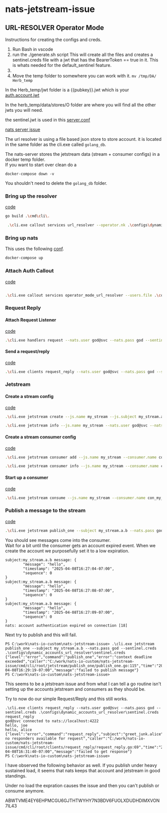 # nats-jetstream-issue

## URL-RESOLVER Operator Mode

Instructions for creating the configs and creds.

1. Run Bash in vscode
2. run the ./generate.sh script
   This will create all the files and creates a sentinel.creds file with a jwt that has the BearerToken == true in it. This is whats needed for the default_sentinel feature.
3.
4. Move the temp folder to somewhere you can work with it. `mv /tmp/DA/ Herb_temp`

In the Herb_temp/jwt folder is a {{pubkey}}.jwt which is your [auth.account.jwt](./configs/dynamic_accounts_url_resolver/auth.account.jwt)

In the herb_temp/data/stores/O folder are where you will find all the other jwts you will need.

the sentinel.jwt is used in this [server.conf](./configs/dynamic_accounts_url_resolver/server.url.resolver.conf)

[nats server issue](https://github.com/nats-io/nats-server/issues/6775)

The url resolver is using a file based json store to store account.
it is located in the same folder as the cli.exe called `golang_db`.

The nats-server stores the jetstream data (stream + consumer configs) in a docker temp folder.  
If you want to start over clean do a

```shell
docker-compose down -v
```

You shouldn't need to delete the `golang_db` folder.

### Bring up the resolver

[code](/cmd/cli/root/callout/services/url_resolver/url_resolver.go)

```bash
go build .\cmd\cli\.

 .\cli.exe callout services url_resolver --operator.nk .\configs\dynamic_accounts_url_resolver\operator.nk --auth.account.jwt .\configs\dynamic_accounts_url_resolver\auth.account.jwt --system.account.jwt .\configs\dynamic_accounts_url_resolver\system.account.jwt
```

### Bring up nats

This uses the following [conf](/configs/dynamic_accounts_url_resolver/server.url.resolver.conf).

```bash
docker-compose up
```

### Attach Auth Callout

[code](/cmd/cli/root/callout/services/operator_mode_url_resolver/operator_mode_url_resolver.go)

```bash

.\cli.exe callout services operator_mode_url_resolver --users.file .\configs\users.json --callout.creds .\configs\dynamic_accounts_url_resolver\service.creds --callout.issuer.nk .\configs\dynamic_accounts_url_resolver\C.nk
```

### Request Reply

#### Attach Request Listener

[code](/cmd/cli/root/handlers/request/request.go)

```bash
.\cli.exe handlers request --nats.user god@svc --nats.pass god --sentinel.creds .\configs\dynamic_accounts_url_resolver\sentinel.creds
```

#### Send a request/reply

[code](/cmd/cli/root/clients/request_reply/request_reply.go)

```bash
.\cli.exe clients request_reply --nats.user god@svc --nats.pass god --sentinel.creds .\configs\dynamic_accounts_url_resolver\sentinel.creds
```

### Jetstream

#### Create a stream config

[code](/cmd/cli/root/jetstream/create/create.go)

```bash
.\cli.exe jetstream create --js.name my_stream --js.subject my_stream.a --js.subject my_stream.a.>  --nats.user god@svc --nats.pass god --sentinel.creds .\configs\dynamic_accounts_url_resolver\sentinel.creds

.\cli.exe jetstream info --js.name my_stream --nats.user god@svc --nats.pass god --sentinel.creds .\configs\dynamic_accounts_url_resolver\sentinel.creds
```

#### Create a stream consumer config

[code](/cmd/cli/root/jetstream/consumer/add/add.go)

```bash
.\cli.exe jetstream consumer add --js.name my_stream --consumer.name con_my_stream --consumer.filterSubjects my_stream.a.b --nats.user god@svc --nats.pass god --sentinel.creds .\configs\dynamic_accounts_url_resolver\sentinel.creds

.\cli.exe jetstream consumer info --js.name my_stream --consumer.name con_my_stream --nats.user god@svc --nats.pass god --sentinel.creds .\configs\dynamic_accounts_url_resolver\sentinel.creds
```

#### Start up a consumer

[code](/cmd/cli/root/jetstream/consume/consume.go)

```bash
.\cli.exe jetstream consume --js.name my_stream --consumer.name con_my_stream --nats.user god@svc --nats.pass god   --nats.pass god --sentinel.creds .\configs\dynamic_accounts_url_resolver\sentinel.creds

```

### Publish a message to the stream

[code](/cmd/cli/root/jetstream/publish_one/publish_one.go)

```bash
.\cli.exe jetstream publish_one --subject my_stream.a.b --nats.pass god --sentinel.creds .\configs\dynamic_accounts_url_resolver\sentinel.creds

```

You should see messages come into the consumer.  
Wait for a bit until the consumer gets an account expired event. When we create the account we purposefully set it to a low expiration.

```shell
subject:my_stream.a.b message: {
        "message": "hello",
        "timestamp": "2025-04-08T16:27:04-07:00",
        "sequence": 0
}
subject:my_stream.a.b message: {
        "message": "hello",
        "timestamp": "2025-04-08T16:27:08-07:00",
        "sequence": 0
}
subject:my_stream.a.b message: {
        "message": "hello",
        "timestamp": "2025-04-08T16:27:09-07:00",
        "sequence": 0
}
nats: account authentication expired on connection [18]
```

Next try to publish and this will fail.

```shell
PS C:\work\nats-io-custom\nats-jetstream-issue> .\cli.exe jetstream publish_one --subject my_stream.a.b --nats.pass god --sentinel.creds .\configs\dynamic_accounts_url_resolver\sentinel.creds
{"level":"error","command":"publish_one","error":"context deadline exceeded","caller":"C:/work/nats-io-custom/nats-jetstream-issue/cmd/cli/root/jetstream/publish_one/publish_one.go:115","time":"2025-04-08T16:29:19-07:00","message":"failed to publish message"}
PS C:\work\nats-io-custom\nats-jetstream-issue>
```

This seems to be a jetstream issue and from what I can tell a go routine isn't setting up the accounts jetstream and consumers as they should be.

Try to now do our simple Request/Reply and this still works.

```shell
.\cli.exe clients request_reply --nats.user god@svc --nats.pass god --sentinel.creds .\configs\dynamic_accounts_url_resolver\sentinel.creds
request_reply
god@svc connected to nats://localhost:4222
hello, joe
hello, alice
{"level":"error","command":"request_reply","subject":"greet_junk.alice","error":"nats: no responders available for request","caller":"C:/work/nats-io-custom/nats-jetstream-issue/cmd/cli/root/clients/request_reply/request_reply.go:69","time":"2025-04-08T16:31:40-07:00","message":"failed to get response"}
PS C:\work\nats-io-custom\nats-jetstream-issue>

```

I have observed the following behavior as well. If you publish under heavy sustained load, it seems that nats keeps that account and jetstream in good standings.

Under no load the expration causes the issue and then you can't publish or consume anymore.

ABWTVME4EY6EHPMCGU6GJTHTWYHY7N3BDV6FUOLXDUDHDIMXVON7IL43
